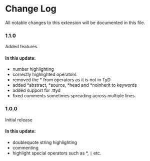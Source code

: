 # Change Log

All notable changes to this extension will be documented in this file.

### 1.1.0

Added features.

#### In this update:

* number highlighting
* correctly highlighted operators
* removed the * from operators as it is not in TyD
* added *abstract, *source, *head and *noinherit to keywords
* added support for .ttyd
* fixed comments sometimes spreading across multiple lines.

### 1.0.0

Initial release

#### In this update:
* doublequote string highlighting
* commenting
* highlight special operators such as *, `|` etc.